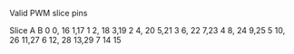 
Valid PWM slice pins

Slice	A	B
0	0, 16	1,17
1	2, 18	3,19
2	4, 20	5,21
3	6, 22	7,23
4	8, 24	9,25
5	10, 26	11,27
6	12, 28	13,29
7	14	15